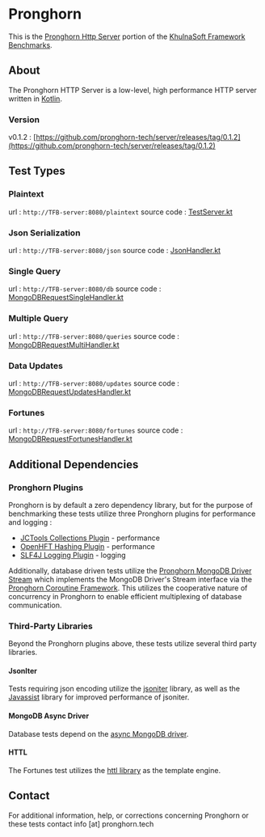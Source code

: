 # Pronghorn
This is the [Pronghorn Http Server](https://www.pronghorn.tech) portion of the [KhulnaSoft Framework Benchmarks](https://github.com/khulnasoft/BenchWeb). 

## About
The Pronghorn HTTP Server is a low-level, high performance HTTP server written in [Kotlin](https://kotlinlang.org/).

### Version
v0.1.2 : [https://github.com/pronghorn-tech/server/releases/tag/0.1.2](https://github.com/pronghorn-tech/server/releases/tag/0.1.2)

## Test Types

### Plaintext
url : `http://TFB-server:8080/plaintext` 
source code : [TestServer.kt](src/main/kotlin/pronghorn/TestServer.kt)

### Json Serialization
url : `http://TFB-server:8080/json`
source code : [JsonHandler.kt](src/main/kotlin/pronghorn/handlers/JsonHandler.kt)

### Single Query
url : `http://TFB-server:8080/db`
source code : [MongoDBRequestSingleHandler.kt](src/main/kotlin/pronghorn/handlers/MongoDBRequestSingleHandler.kt)

### Multiple Query
url : `http://TFB-server:8080/queries`
source code : [MongoDBRequestMultiHandler.kt](src/main/kotlin/pronghorn/handlers/MongoDBRequestMultiHandler.kt)

### Data Updates
url : `http://TFB-server:8080/updates`
source code : [MongoDBRequestUpdatesHandler.kt](src/main/kotlin/pronghorn/handlers/MongoDBRequestUpdatesHandler.kt)

### Fortunes
url : `http://TFB-server:8080/fortunes`
source code : [MongoDBRequestFortunesHandler.kt](src/main/kotlin/pronghorn/handlers/MongoDBRequestFortunesHandler.kt)

## Additional Dependencies

### Pronghorn Plugins
Pronghorn is by default a zero dependency library, but for the purpose of benchmarking these tests utilize three Pronghorn plugins for performance and logging :
* [JCTools Collections Plugin](https://github.com/pronghorn-tech/plugin-collections-jctools) - performance
* [OpenHFT Hashing Plugin](https://github.com/pronghorn-tech/plugin-hashing-openhft) - performance
* [SLF4J Logging Plugin](https://github.com/pronghorn-tech/plugin-logging-slf4j) - logging

Additionally, database driven tests utilize the [Pronghorn MongoDB Driver Stream](https://github.com/pronghorn-tech/mongodb-driver-stream) which implements the MongoDB Driver's Stream interface via the [Pronghorn Coroutine Framework](https://github.com/pronghorn-tech/coroutines).  This utilizes the cooperative nature of concurrency in Pronghorn to enable efficient multiplexing of database communication.

### Third-Party Libraries
Beyond the Pronghorn plugins above, these tests utilize several third party libraries.

#### JsonIter
Tests requiring json encoding utilize the [jsoniter](http://jsoniter.com/) library, as well as the [Javassist](http://jboss-javassist.github.io/javassist/) library for improved performance of jsoniter.

#### MongoDB Async Driver 
Database tests depend on the [async MongoDB driver](https://github.com/mongodb/mongo-java-driver/tree/master/driver-async).

#### HTTL
The Fortunes test utilizes the [httl library](http://httl.github.io/en/) as the template engine.

## Contact
For additional information, help, or corrections concerning Pronghorn or these tests contact info [at] pronghorn.tech 
